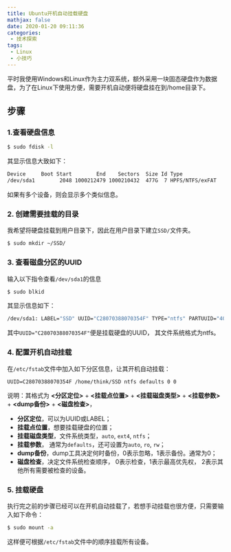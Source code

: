 ```yaml
---
title: Ubuntu开机自动挂载硬盘
mathjax: false
date: 2020-01-20 09:11:36
categories:
 - 技术探索
tags:
 - Linux
 - 小技巧
---
```


平时我使用Windows和Linux作为主力双系统，额外采用一块固态硬盘作为数据盘，为了在Linux下使用方便，需要开机自动便将硬盘挂在到/home目录下。

## 步骤

### 1.查看硬盘信息

```bash
$ sudo fdisk -l
```

其显示信息大致如下：

```bash
Device     Boot Start        End    Sectors  Size Id Type
/dev/sda1        2048 1000212479 1000210432  477G  7 HPFS/NTFS/exFAT
```

如果有多个设备，则会显示多个类似信息。

### 2. 创建需要挂载的目录

我希望将硬盘挂载到用户目录下，因此在用户目录下建立`SSD/`文件夹。

```bash
$ sudo mkdir ~/SSD/
```

### 3. 查看磁盘分区的UUID

输入以下指令查看`/dev/sda1`的信息

```bash
$ sudo blkid
```

其显示信息如下：

```bash
/dev/sda1: LABEL="SSD" UUID="C28070388070354F" TYPE="ntfs" PARTUUID="40ae352f-01"
```

其中`UUID="C28070388070354F"`便是挂载硬盘的UUID， 其文件系统格式为ntfs。

### 4. 配置开机自动挂载

在`/etc/fstab`文件中加入如下分区信息，让其开机自动挂载：

```text
UUID=C28070388070354F /home/think/SSD ntfs defaults 0 0
```

说明：其格式为 **<分区定位>** + **<挂载点位置>** + **<挂载磁盘类型>** + **<挂载参数>** + **<dump备份>** + **<磁盘检查>**，

- **分区定位**，可以为UUID或LABEL；
- **挂载点位置**，想要挂载硬盘的位置；
- **挂载磁盘类型**，文件系统类型，`auto`, `ext4`, `ntfs`；
- **挂载参数**， 通常为`defaults`，还可设置为`auto`, `ro`, `rw`；
- **dump备份**，dump工具决定何时备份，0表示忽略，1表示备份。通常为0；
- **磁盘检查**，决定文件系统检查顺序， 0表示检查，1表示最高优先权， 2表示其他所有需要被检查的设备。

### 5. 挂载硬盘

执行完之前的步骤已经可以在开机自动挂载了，若想手动挂载也很方便，只需要输入如下命令：

```bash
$ sudo mount -a
```

这样便可根据`/etc/fstab`文件中的顺序挂载所有设备。
